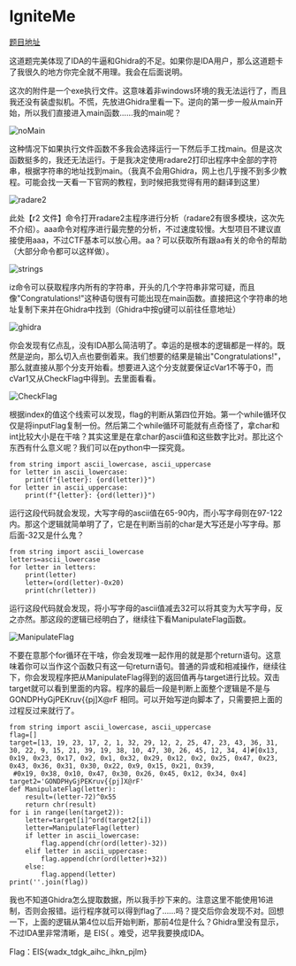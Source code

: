 # IgniteMe

[题目地址](https://adworld.xctf.org.cn/challenges/details?hash=4d4f7511-028a-4e2b-a25c-6a3df268dbb1_2)

这道题完美体现了IDA的牛逼和Ghidra的不足。如果你是IDA用户，那么这道题卡了我很久的地方你完全就不用理。我会在后面说明。

这次的附件是一个exe执行文件。这意味着非windows环境的我无法运行了，而且我还没有装虚拟机。不慌，先放进Ghidra里看一下。逆向的第一步一般从main开始，所以我们直接进入main函数……我的main呢？

![noMain](https://github.com/C0nstellati0n/NoobCTF/blob/main/%E6%94%BB%E9%98%B2%E4%B8%96%E7%95%8C/images/noMain.png)

这种情况下如果执行文件函数不多我会选择运行一下然后手工找main。但是这次函数挺多的，我还无法运行。于是我决定使用radare2打印出程序中全部的字符串，根据字符串的地址找到main。（我真不会用Ghidra，网上也几乎搜不到多少教程。可能会找一天看一下官网的教程，到时候把我觉得有用的翻译到这里）

![radare2](https://github.com/C0nstellati0n/NoobCTF/blob/main/%E6%94%BB%E9%98%B2%E4%B8%96%E7%95%8C/images/radare2.png)

此处【r2 文件】命令打开radare2主程序进行分析（radare2有很多模块，这次先不介绍）。aaa命令对程序进行最完整的分析，不过速度较慢。大型项目不建议直接使用aaa，不过CTF基本可以放心用。aa？可以获取所有跟aa有关的命令的帮助（大部分命令都可以这样做）。

![strings](https://github.com/C0nstellati0n/NoobCTF/blob/main/%E6%94%BB%E9%98%B2%E4%B8%96%E7%95%8C/images/strings.png)

iz命令可以获取程序内所有的字符串，开头的几个字符串非常可疑，而且像"Congratulations!"这种语句很有可能出现在main函数。直接把这个字符串的地址复制下来并在Ghidra中找到（Ghidra中按g键可以前往任意地址）

![ghidra](https://github.com/C0nstellati0n/NoobCTF/blob/main/%E6%94%BB%E9%98%B2%E4%B8%96%E7%95%8C/images/ghidra.png)

你会发现有亿点乱，没有IDA那么简洁明了。幸运的是根本的逻辑都是一样的。既然是逆向，那么切入点也要倒着来。我们想要的结果是输出"Congratulations!"，那么就直接从那个分支开始看。想要进入这个分支就要保证cVar1不等于0，而cVar1又从CheckFlag中得到。去里面看看。

![CheckFlag](https://github.com/C0nstellati0n/NoobCTF/blob/main/%E6%94%BB%E9%98%B2%E4%B8%96%E7%95%8C/images/CheckFlag.png)

根据index的值这个线索可以发现，flag的判断从第四位开始。第一个while循环仅仅是将inputFlag复制一份。然后第二个while循环可能就有点奇怪了，拿char和int比较大小是在干啥？其实这里是在拿char的ascii值和这些数字比对。那比这个东西有什么意义呢？我们可以在python中一探究竟。

```
from string import ascii_lowercase, ascii_uppercase
for letter in ascii_lowercase:
    print(f"{letter}: {ord(letter)}")
for letter in ascii_uppercase:
    print(f"{letter}: {ord(letter)}")
```
运行这段代码就会发现，大写字母的ascii值在65-90内，而小写字母则在97-122内。那这个逻辑就简单明了了，它是在判断当前的char是大写还是小写字母。那后面-32又是什么鬼？

```
from string import ascii_lowercase
letters=ascii_lowercase
for letter in letters:
    print(letter)
    letter=(ord(letter)-0x20)
    print(chr(letter))
```
运行这段代码就会发现，将小写字母的ascii值减去32可以将其变为大写字母，反之亦然。那这段的逻辑已经明白了，继续往下看ManipulateFlag函数。

![ManipulateFlag](https://github.com/C0nstellati0n/NoobCTF/blob/main/%E6%94%BB%E9%98%B2%E4%B8%96%E7%95%8C/images/ManipulateFlag.png)

不要在意那个for循环在干啥，你会发现唯一起作用的就是那个return语句。这意味着你可以当作这个函数只有这一句return语句。普通的异或和相减操作，继续往下，你会发现程序把从ManipulateFlag得到的返回值再与target进行比较。双击target就可以看到里面的内容。程序的最后一段是判断上面整个逻辑是不是与 GONDPHyGjPEKruv{{pj]X@rF 相同。可以开始写逆向脚本了，只需要把上面的过程反过来就行了。

```
from string import ascii_lowercase, ascii_uppercase
flag=[]
target=[13, 19, 23, 17, 2, 1, 32, 29, 12, 2, 25, 47, 23, 43, 36, 31, 30, 22, 9, 15, 21, 39, 19, 38, 10, 47, 30, 26, 45, 12, 34, 4]#[0x13, 0x19, 0x23, 0x17, 0x2, 0x1, 0x32, 0x29, 0x12, 0x2, 0x25, 0x47, 0x23, 0x43, 0x36, 0x31, 0x30, 0x22, 0x9, 0x15, 0x21, 0x39,
 #0x19, 0x38, 0x10, 0x47, 0x30, 0x26, 0x45, 0x12, 0x34, 0x4]
target2='GONDPHyGjPEKruv{{pj]X@rF'
def ManipulateFlag(letter):
    result=(letter-72)^0x55
    return chr(result)
for i in range(len(target2)):
    letter=target[i]^ord(target2[i])
    letter=ManipulateFlag(letter)
    if letter in ascii_lowercase:
        flag.append(chr(ord(letter)-32))
    elif letter in ascii_uppercase:
        flag.append(chr(ord(letter)+32))
    else:
        flag.append(letter)
print(''.join(flag))
```

我也不知道Ghidra怎么提取数据，所以我手抄下来的。注意这里不能使用16进制，否则会报错。运行程序就可以得到flag了……吗？提交后你会发现不对。回想一下，上面的逻辑从第4位以后开始判断，那前4位是什么？Ghidra里没有显示，不过IDA里非常清晰，是 EIS{ 。难受，迟早我要换成IDA。

Flag：EIS{wadx_tdgk_aihc_ihkn_pjlm}